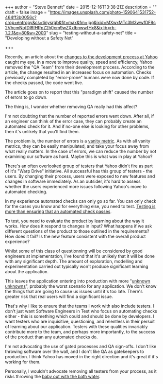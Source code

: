 +++
author = "Steve Bennett"
date = 2015-12-16T13:38:21Z
description = ""
draft = false
image = "https://images.unsplash.com/photo-1590641531752-464ff3b0056c?crop=entropy&cs=tinysrgb&fit=max&fm=jpg&ixid=MXwxMTc3M3wwfDF8c2VhcmNofDl8fHRpZ2h0cm9wZXxlbnwwfHx8&ixlib=rb-1.2.1&q=80&w=2000"
slug = "testing-without-a-safety-net"
title = "Developing without a Safety Net"

+++


Recently, an article about the [changes to the development process at Yahoo](http://spectrum.ieee.org/view-from-the-valley/computing/software/yahoos-engineers-move-to-coding-without-a-net) caught my eye. In a move to improve quality, speed and efficiency, Yahoo removed the "QA Team" from their development process. According to the article, the change resulted in an increased focus on automation. Checks previously completed by "error-prone" humans were now done by code. If the checks passed, the code went live.

The article goes on to report that this "paradigm shift" caused the number of errors to go down.

The thing is, I wonder whether removing QA really had this affect?

I'm not doubting that the number of reported errors went down. After all, if an engineer can think of the error case, they can probably create an automated check for it. And if no-one else is looking for other problems, then it's unlikely that you'll find them.

The problem is, the number of errors is a [vanity metric](http://fourhourworkweek.com/2009/05/19/vanity-metrics-vs-actionable-metrics/). As with all vanity metrics, they can be easily manipulated, and take your focus away from what really matters. In the case of errors, we can reduce the number by not examining our software as hard. Maybe this is what was in play at Yahoo?

There's an often overlooked group of testers that Yahoo didn't fire as part of it's "Warp Drive" initiative. All successful has this group of testers - the users. By changing their process, users were exposed to new features and changes in software immediately. As an outsider, it's hard to assess whether the users experienced more issues following Yahoo's move to automated checking.

In my experience automated checks can only go so far. You can only check for the cases you know and for everything else, you need to test. [Testing is more than ensuring that an automated check passes](http://www.satisfice.com/blog/archives/856).

To test, you need to evaluate the product by learning about the way it works. How does it respond to changes in input? What happens if we ask different questions of the product to those outlined in the requirements? How does it fail? Is the new feature consistent with the overall product experience?

Whilst some of this class of questionning will be considered by good engineers at implementation, I've found that it's unlikely that it will be done with any significant depth. The amount of exploration, modelling and experimentation carried out typically won't produce significant learning about the application.

This leaves the application entering into production with more "[unknown unknowns](https://en.wikipedia.org/wiki/There_are_known_knowns)", probably the worst scenario for any application. We don't know the things that are going to cause us issues until it's too late. There's greater risk that real users will find a significant issue.

That's why I like to ensure that the teams I work with also include testers. I don't just want Software Engineers in Test who focus on automating checks either - this is something which could and should be done by developers. I want testers who are inquisitive, questioning, and relentless in their persuit of learning about our application. Testers with these qualities invariably contribute more to the team, and perhaps more importantly, to the success of the product than any automated checks do.

I'm not advocating the use of gated processes and QA sign-offs. I don't like throwing software over the wall, and I don't like QA as gatekeepers to production. I think Yahoo has moved in the right direction and it's great if it's working for them.

Personally, I wouldn't advocate removing all testers from your process, as it risks throwing the [baby out with the bath water](https://en.wikipedia.org/wiki/Don%27t_throw_the_baby_out_with_the_bathwater).



